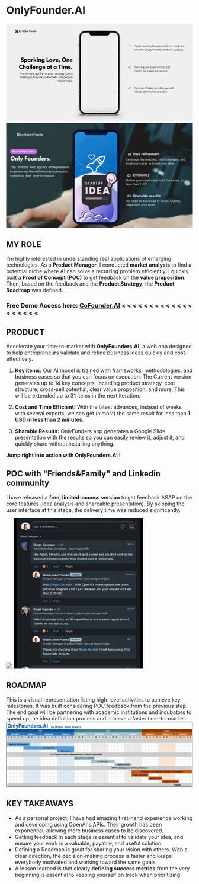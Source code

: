 # OnlyFounder.AI
<img src="https://github.com/robspuerta/Project6_CoFounder.AI/blob/main/Capture%20(1).JPG" alt="Robin Puerta"> 
<img src="https://github.com/robspuerta/Project6_CoFounder.AI/blob/main/cofounder_cover.JPG" alt="Robin Puerta"> 

## MY ROLE
I'm highly interested in understanding real applications of emerging technologies. As a **Product Manager**, I conducted **market analysis** to find a potential niche where AI can solve a recurring problem efficiently. I quickly built a **Proof of Concept (POC)** to get feedback on the **value proposition**. Then, based on the feedback and the **Product Strategy**, the **Product Roadmap** was defined.

### Free Demo Access here: [CoFounder.AI](https://robinpuerta.bubbleapps.io/version-test/main)   < < < < < < < < < < < < < < < < < < <

## PRODUCT
Accelerate your time-to-market with **OnlyFounders.AI**, a web app designed to help entrepreneurs validate and refine business ideas quickly and cost-effectively. 

1. **Key items:** Our AI model is trained with frameworks, methodologies, and business cases so that you can focus on execution. The Current version generates up to 14 key concepts, including product strategy, cost structure, cross-sell potential, clear value proposition, and more. This will be extended up to 31 items in the next iteration. 

2. **Cost and Time Efficient:** With the latest advances, instead of weeks with several experts, we can get (almost) the same result for less than **1 USD in less than 2 minutes**. 

3. **Sharable Results:** OnlyFunders app generates a Google Slide presentation with the results so you can easily review it, adjust it, and quickly share without installing anything.


**Jump right into action with OnlyFounders.AI !**


## POC with "Friends&Family" and Linkedin community
I have released a **free, limited-access version** to get feedback ASAP on the core features (idea analysis and shareable presentation). By skipping the user interface at this stage, the delivery time was reduced significantly. 

<img src="https://github.com/robspuerta/Project6_CoFounder.AI/blob/main/OnlyFounder_demo.gif" width="600"/> <img src="https://github.com/robspuerta/Project6_CoFounder.AI/blob/main/feedback.gif" width="350" alt="Robin Puerta">


## ROADMAP
This is a visual representation listing high-level activities to achieve key milestones. It was built considering POC feedback from the previous step. The end goal will be partnering with academic institutions and incubators to speed up the idea definition process and achieve a faster time-to-market.
<img src="https://github.com/robspuerta/Project6_CoFounder.AI/blob/main/Roadmap.JPG" alt="Robin Puerta">


## KEY TAKEAWAYS
- As a personal project, I have had amazing first-hand experience working and developing using OpenAI's APIs. Their growth has been exponential, allowing more business cases to be discovered. 
- Getting feedback in each stage is essential to validate your idea, and ensure your work is a valuable, payable, and useful solution.
- Defining a Roadmap is great for sharing your vision with others. With a clear direction, the decision-making process is faster and keeps everybody motivated and working toward the same goals.
- A lesson learned is that clearly **defining success metrics** from the very beginning is essential to keeping yourself on track when prioritizing

<!-- 
Feedback comments
1. Hey Robin, I tried it, and it made at least a week and a half of work in less than one minute! I wonder how much it cost, if I might ask.
1A Hello! With OpenAI's recent update, the token price has dropped a lot. I just checked, and your request cost less than 0,10 USD. 
2. Hello! Great way to try out AI capabilities in real business applications! Thanks for the free access! 
2.A You're welcome! I will keep using it for future side projects. 
3. Hey Robin! What I like the most is that it generates a full presentation with the result and is easy to update! Is selecting the slide template possible?
3.A Hi ! Allowing users to select a slide template is an easy feature to add and could be part of a premium feature. Good catch!
4. Hey, great tool! The interface is weird; I had some issues with the permissions, but having the presentation at the end is super useful.
4.A Hello ! I didn't want to focus on the interface for this POC; I was more into understanding the AI connection and value proposition. Then, I added the presentation at the end to be more user-friendly.

-->
